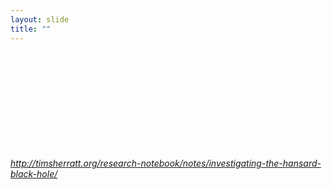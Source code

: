 ```yaml
---
layout: slide
title: ""
---
```


<section>
<iframe class="stretch" frameborder="0"  data-src="https://plot.ly/~wragge/444.embed"></iframe>

<h6><a class="external" href="http://timsherratt.org/research-notebook/notes/investigating-the-hansard-black-hole/">http://timsherratt.org/research-notebook/notes/investigating-the-hansard-black-hole/</a></h6>
</section>

